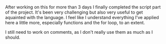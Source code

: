 After working on this for more than 3 days I finally completed the script part of the project. It's been very challenging but also very useful to get aquainted with the language. I feel like I understand everything I've applied here a little more, especially functions and the for loop, to an extent. 

I still need to work on comments, as I don't really use them as much as I should.
